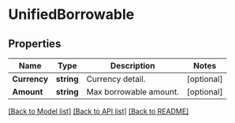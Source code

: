 # UnifiedBorrowable

## Properties

Name | Type | Description | Notes
------------ | ------------- | ------------- | -------------
**Currency** | **string** | Currency detail. | [optional] 
**Amount** | **string** | Max borrowable amount. | [optional] 

[[Back to Model list]](../README.md#documentation-for-models) [[Back to API list]](../README.md#documentation-for-api-endpoints) [[Back to README]](../README.md)



